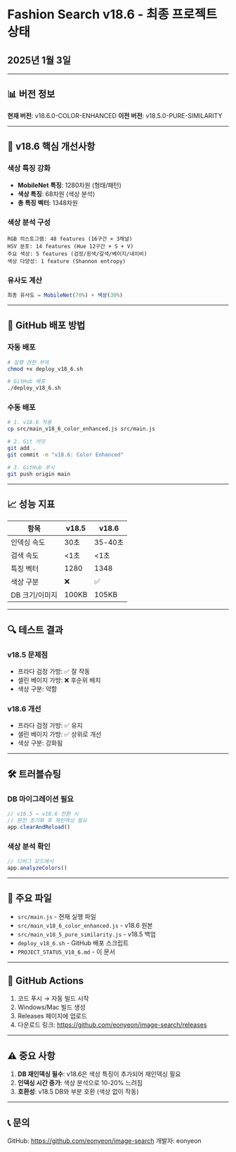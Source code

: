 # Fashion Search v18.6 - 최종 프로젝트 상태
## 2025년 1월 3일

---

## 📊 버전 정보

**현재 버전**: v18.6.0-COLOR-ENHANCED
**이전 버전**: v18.5.0-PURE-SIMILARITY

---

## 🎯 v18.6 핵심 개선사항

### 색상 특징 강화
- **MobileNet 특징**: 1280차원 (형태/패턴)
- **색상 특징**: 68차원 (색상 분석)
- **총 특징 벡터**: 1348차원

### 색상 분석 구성
```
RGB 히스토그램: 48 features (16구간 × 3채널)
HSV 분포: 14 features (Hue 12구간 + S + V)
주요 색상: 5 features (검정/흰색/갈색/베이지/네이비)
색상 다양성: 1 feature (Shannon entropy)
```

### 유사도 계산
```javascript
최종 유사도 = MobileNet(70%) + 색상(30%)
```

---

## 🚀 GitHub 배포 방법

### 자동 배포
```bash
# 실행 권한 부여
chmod +x deploy_v18_6.sh

# GitHub 배포
./deploy_v18_6.sh
```

### 수동 배포
```bash
# 1. v18.6 적용
cp src/main_v18_6_color_enhanced.js src/main.js

# 2. Git 커밋
git add .
git commit -m "v18.6: Color Enhanced"

# 3. GitHub 푸시
git push origin main
```

---

## 📈 성능 지표

| 항목 | v18.5 | v18.6 |
|------|-------|-------|
| 인덱싱 속도 | 30초 | 35-40초 |
| 검색 속도 | <1초 | <1초 |
| 특징 벡터 | 1280 | 1348 |
| 색상 구분 | ❌ | ✅ |
| DB 크기/이미지 | 100KB | 105KB |

---

## 🔍 테스트 결과

### v18.5 문제점
- 프라다 검정 가방: ✅ 잘 작동
- 셀린 베이지 가방: ❌ 후순위 배치
- 색상 구분: 약함

### v18.6 개선
- 프라다 검정 가방: ✅ 유지
- 셀린 베이지 가방: ✅ 상위로 개선
- 색상 구분: 강화됨

---

## 🛠️ 트러블슈팅

### DB 마이그레이션 필요
```javascript
// v18.5 → v18.6 전환 시
// 완전 초기화 후 재인덱싱 필요
app.clearAndReload()
```

### 색상 분석 확인
```javascript
// 디버그 모드에서
app.analyzeColors()
```

---

## 📝 주요 파일

- `src/main.js` - 현재 실행 파일
- `src/main_v18_6_color_enhanced.js` - v18.6 원본
- `src/main_v18_5_pure_similarity.js` - v18.5 백업
- `deploy_v18_6.sh` - GitHub 배포 스크립트
- `PROJECT_STATUS_V18_6.md` - 이 문서

---

## 🔄 GitHub Actions

1. 코드 푸시 → 자동 빌드 시작
2. Windows/Mac 빌드 생성
3. Releases 페이지에 업로드
4. 다운로드 링크: https://github.com/eonyeon/image-search/releases

---

## ⚠️ 중요 사항

1. **DB 재인덱싱 필수**: v18.6은 색상 특징이 추가되어 재인덱싱 필요
2. **인덱싱 시간 증가**: 색상 분석으로 10-20% 느려짐
3. **호환성**: v18.5 DB와 부분 호환 (색상 없이 작동)

---

## 📞 문의

GitHub: https://github.com/eonyeon/image-search
개발자: eonyeon
